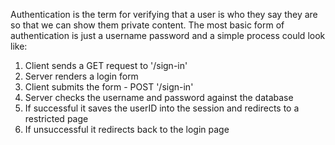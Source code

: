 Authentication is the term for verifying that a user is who they say they are so that we can show them private content.
The most basic form of authentication is just a username password and a simple process could look like:

1. Client sends a GET request to '/sign-in'
2. Server renders a login form
3. Client submits the form - POST '/sign-in'
4. Server checks the username and password against the database
5. If successful it saves the userID into the session and redirects to a restricted page
6. If unsuccessful it redirects back to the login page